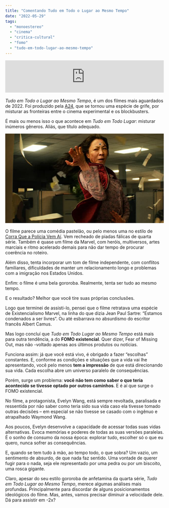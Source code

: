 ```yaml
---
title: "Comentando Tudo em Todo o Lugar ao Mesmo Tempo"
date: "2022-05-29"
tags: 
  - "monoestereo"
  - "cinema"
  - "critica-cultural"
  - "fomo"
  - "tudo-em-todo-lugar-ao-mesmo-tempo"
---
```


<iframe src="https://anchor.fm/monoestereo/embed/episodes/Comentando-Tudo-em-Todo-o-Lugar-ao-Mesmo-Tempo-e1j6ur2" height="102px" width="100%" frameborder="0" scrolling="no"></iframe>

_Tudo em Todo o Lugar ao Mesmo Tempo_, é um dos filmes mais aguardados de 2022. Foi produzido pela [A24](https://a24films.com/), que se tornou uma espécie de grife, por misturar as fronteiras entre o cinema experimental e os blockbusters.

É mais ou menos isso o que acontece em _Tudo em Todo Lugar_: misturar inúmeros gêneros. Aliás, que título adequado.

![Imagem do filme Tudo em Todo o Lugar ao Mesmo Tempo](images/tudo.jpg)

O filme parece uma comédia pastelão, ou pelo menos uma no estilo de [Corra Que a Polícia Vem Aí](https://www.adorocinema.com/filmes/filme-4528/). Vem recheado de piadas fálicas de quarta série. Também é quase um filme da Marvel, com heróis, multiversos, artes marciais e ritmo acelerado demais para não dar tempo de procurar coerência no roteiro.

Além disso, tenta incorporar um tom de filme independente, com conflitos familiares, dificuldades de manter um relacionamento longo e problemas com a imigração nos Estados Unidos.

Enfim: o filme é uma bela gororoba. Realmente, tenta ser tudo ao mesmo tempo.

E o resultado? Melhor que você tire suas próprias conclusões.

Logo que terminei de assisti-lo, pensei que o filme retratava uma espécie de Existencialismo Marvel, na linha do que dizia Jean Paul Sartre: “Estamos condenados a ser livres“. Ou até esbarrava no absurdismo do escritor francês Albert Camus.

Mas logo concluí que _Tudo em Todo Lugar ao Mesmo Tempo_ está mais para outra tendência, a do **FOMO existencial**. Quer dizer, Fear of Missing Out, mas não -voltado apenas aos últimos produtos ou notícias.

Funciona assim: já que você está vivo, é obrigado a fazer “escolhas” constantes. E, conforme as condições e situações que a vida vai lhe apresentando, você pelo menos **tem a impressão** de que está direcionando sua vida. Cada escolha abre um universo paralelo de consequências.

Porém, surge um problema: **você não tem como saber o que teria acontecido se tivesse optado por outros caminhos**. E é aí que surge o FOMO existencial.

No filme, a protagonista, Evelyn Wang, está sempre revoltada, paralisada e ressentida por não saber como teria sido sua vida caso ela tivesse tomado outras decisões – em especial se não tivesse se casado com o ingênuo e atrapalhado Waymond Wang.

Aos poucos, Evelyn desenvolve a capacidade de acessar todas suas vidas alternativas. Evoca memórias e poderes de todas as suas versões paralelas. É o sonho de consumo da nossa época: explorar tudo, escolher só o que eu quero, nunca sofrer as consequências.

E, quando se tem tudo à mão, ao tempo todo, o que sobra? Um vazio, um sentimento de absurdo, de que nada faz sentido. Uma vontade de querer fugir para o nada, seja ele representado por uma pedra ou por um biscoito, uma rosca gigante.

Claro, apesar do seu estilo gororoba de anfetamina da quarta série, _Tudo em Todo Lugar ao Mesmo Tempo_, merece algumas análises mais profundas. Principalmente para discordar de alguns posicionamentos ideológicos do filme. Mas, antes, vamos precisar diminuir a velocidade dele. Dá para assistir em -2x?
